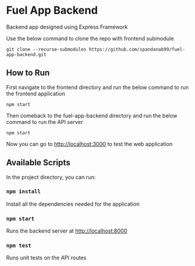# Fuel App Backend
Backend app designed using Express Framework


Use the below command to clone the repo with frontend submodule

```
git clone --recurse-submodules https://github.com/spandanab99/fuel-app-backend.git
```

## How to Run 
First navigate to the frontend directory and run the below command to run the frontend application

```
npm start

```

Then comeback to the fuel-app-backend directory and run the below command to run the API server
```
npm start
```

Now you can go to [http://localhost:3000](http://localhost:3000) to test the web application

## Available Scripts

In the project directory, you can run:

### `npm install`

Install all the dependencies needed for the application

### `npm start`

Runs the backend server at [http://localhost:8000](http://localhost:8000)

### `npm test`

Runs unit tests on the API routes

